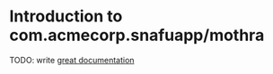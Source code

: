 # Introduction to com.acmecorp.snafuapp/mothra

TODO: write [great documentation](http://jacobian.org/writing/what-to-write/)
